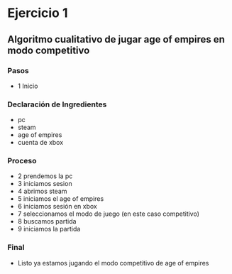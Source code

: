 # Ejercicio 1
## Algoritmo cualitativo de jugar age of empires en modo competitivo

### Pasos
* 1 Inicio
### Declaración de Ingredientes
* pc
* steam
* age of empires
* cuenta de xbox 

### Proceso
* 2 prendemos la pc
* 3 iniciamos sesion
* 4 abrimos steam
* 5 iniciamos el age of empires
* 6 iniciamos sesión en xbox 
* 7 seleccionamos el modo de juego (en este caso competitivo)
* 8 buscamos partida
* 9 iniciamos la partida 

### Final
* Listo ya estamos jugando el modo competitivo de age of empires
